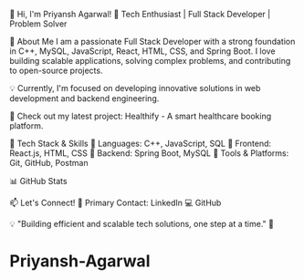 👋 Hi, I'm Priyansh Agarwal!
🚀 Tech Enthusiast | Full Stack Developer | Problem Solver


🌟 About Me
I am a passionate Full Stack Developer with a strong foundation in C++, MySQL, JavaScript, React, HTML, CSS, and Spring Boot. I love building scalable applications, solving complex problems, and contributing to open-source projects.

💡 Currently, I'm focused on developing innovative solutions in web development and backend engineering.

📌 Check out my latest project: Healthify - A smart healthcare booking platform.

🚀 Tech Stack & Skills
🔹 Languages: C++, JavaScript, SQL
🔹 Frontend: React.js, HTML, CSS
🔹 Backend: Spring Boot, MySQL
🔹 Tools & Platforms: Git, GitHub, Postman

📊 GitHub Stats


📫 Let's Connect!
🔗 Primary Contact: LinkedIn
💻 GitHub

💡 "Building efficient and scalable tech solutions, one step at a time." 🚀

# Priyansh-Agarwal
